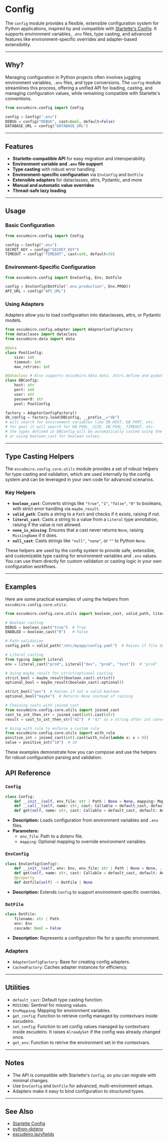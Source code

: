 # Config

The `config` module provides a flexible, extensible configuration system for Python applications, inspired by and compatible with [Starlette's Config](https://www.starlette.io/config/). It supports environment variables, `.env` files, type casting, and advanced features like environment-specific overrides and adapter-based extensibility.

---

## Why?

Managing configuration in Python projects often involves juggling environment variables, `.env` files, and type conversions. The `config` module streamlines this process, offering a unified API for loading, casting, and managing configuration values, while remaining compatible with Starlette's conventions.

```python
from escudeiro.config import Config

config = Config(".env")
DEBUG = config("DEBUG", cast=bool, default=False)
DATABASE_URL = config("DATABASE_URL")
```

---

## Features

- **Starlette-compatible API** for easy migration and interoperability
- **Environment variable and `.env` file support**
- **Type casting** with robust error handling
- **Environment-specific configuration** via `EnvConfig` and `DotFile`
- **Extensible adapters** for dataclasses, attrs, Pydantic, and more
- **Manual and automatic value overrides**
- **Thread-safe lazy loading**

---

## Usage

### Basic Configuration

```python
from escudeiro.config import Config

config = Config(".env")
SECRET_KEY = config("SECRET_KEY")
TIMEOUT = config("TIMEOUT", cast=int, default=30)
```

### Environment-Specific Configuration

```python
from escudeiro.config import EnvConfig, Env, DotFile

config = EnvConfig(DotFile(".env.production", Env.PROD))
API_URL = config("API_URL")
```

### Using Adapters

Adapters allow you to load configuration into dataclasses, attrs, or Pydantic models.

```python
from escudeiro.config.adapter import AdapterConfigFactory
from dataclases import dataclass
from escudeiro.data import data

@data
class PoolConfig:
    size: int
    timeout: int
    max_retries: int

@dataclass # Also supports escudeiro.data.data, attrs.define and pydantic.BaseModel
class DBConfig:
    host: str
    port: int
    user: str
    password: str
    pool: PoolConfig

factory = AdapterConfigFactory()
db_config = factory.load(DBConfig, __prefix__="db")
# will search for environment variables like DB_HOST, DB_PORT, etc.
# for pool it will search for DB_POOL__SIZE, DB_POOL__TIMEOUT, etc.
# the types defined in DBConfig will be automatically casted using the declared types
# or using boolean_cast for boolean values.
```

---

## Type Casting Helpers

The `escudeiro.config.core.utils` module provides a set of robust helpers for type casting and validation, which are used internally by the config system and can be leveraged in your own code for advanced scenarios.

### Key Helpers

- **`boolean_cast`**: Converts strings like `"true"`, `"1"`, `"false"`, `"0"` to booleans, with strict error handling via `maybe_result`.
- **`valid_path`**: Casts a string to a `Path` and checks if it exists, raising if not.
- **`literal_cast`**: Casts a string to a value from a `Literal` type annotation, raising if the value is not allowed.
- **`none_is_missing`**: Ensures that a cast never returns `None`, raising `MissingName` if it does.
- **`null_cast`**: Casts strings like `"null"`, `"none"`, or `""` to Python `None`.

These helpers are used by the config system to provide safe, extensible, and customizable type casting for environment variables and `.env` values. You can use them directly for custom validation or casting logic in your own configuration workflows.

---

## Examples

Here are some practical examples of using the helpers from `escudeiro.config.core.utils`:

```python
from escudeiro.config.core.utils import boolean_cast, valid_path, literal_cast, maybe_result

# Boolean casting
DEBUG = boolean_cast("true")  # True
ENABLED = boolean_cast("0")   # False

# Path validation
config_path = valid_path("/etc/myapp/config.yaml")  # Raises if file does not exist

# Literal casting
from typing import Literal
env = literal_cast("prod", Literal["dev", "prod", "test"])  # "prod"

# Using maybe_result for strict/optional casting
strict_bool = maybe_result(boolean_cast).strict()
optional_bool = maybe_result(boolean_cast).optional()

strict_bool("yes")  # Raises if not a valid boolean
optional_bool("maybe")  # Returns None instead of raising

# Chaining casts with joined_cast
from escudeiro.config.core.utils import joined_cast
cast_to_int_then_str = joined_cast(int).cast(str)
result = cast_to_int_then_str("42")  # "42" as a string after int conversion

# Using with_rule to enforce a custom rule
from escudeiro.config.core.utils import with_rule
positive_int = joined_cast(int).cast(with_rule(lambda x: x > 0))
value = positive_int("10")  # 10
```

These examples demonstrate how you can compose and use the helpers for robust configuration parsing and validation.

## API Reference

### `Config`

```python
class Config:
    def __init__(self, env_file: str | Path | None = None, mapping: Mapping[str, str] = DEFAULT_MAPPING)
    def __call__(self, name: str, cast: Callable = default_cast, default: Any = MISSING) -> Any
    def get(self, name: str, cast: Callable = default_cast, default: Any = MISSING) -> Any
```

- **Description:** Loads configuration from environment variables and `.env` files.
- **Parameters:**
  - `env_file`: Path to a dotenv file.
  - `mapping`: Optional mapping to override environment variables.

### `EnvConfig`

```python
class EnvConfig(Config):
    def __init__(self, env: Env, env_file: str | Path | None = None, ...)
    def get(self, name: str, cast: Callable = default_cast, default: Any = MISSING) -> Any
    @property
    def dotfile(self) -> DotFile | None
```

- **Description:** Extends `Config` to support environment-specific overrides.

### `DotFile`

```python
class DotFile:
    filename: str | Path
    env: Env
    cascade: bool = False
```

- **Description:** Represents a configuration file for a specific environment.

### Adapters

- `AdapterConfigFactory`: Base for creating config adapters.
- `CachedFactory`: Caches adapter instances for efficiency.

---

## Utilities

- `default_cast`: Default type casting function.
- `MISSING`: Sentinel for missing values.
- `EnvMapping`: Mapping for environment variables.
- `get_config`: Function to retrieve config managed by contextvars inside escudeiro.
- `set_config`: Function to set config values managed by contextvars inside escudeiro. It raises `AlreadySet` if the config was already changed once.
- `get_env`: Function to retrive the environment set in the contextvars.

---

## Notes

- The API is compatible with Starlette's `Config`, so you can migrate with minimal changes.
- Use `EnvConfig` and `DotFile` for advanced, multi-environment setups.
- Adapters make it easy to bind configuration to structured types.

---

## See Also

- [Starlette Config](https://www.starlette.io/config/)
- [python-dotenv](https://pypi.org/project/python-dotenv/)
- [escudeiro.lazyfields](./lazyfields.md)
